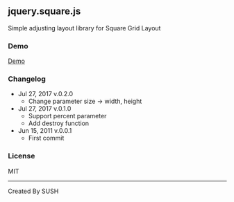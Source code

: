 ## jquery.square.js

Simple adjusting layout library for Square Grid Layout

### Demo

[Demo](http://sus-happy.github.io/jquery.square.js/)

### Changelog

* Jul 27, 2017 v.0.2.0
  * Change parameter size -> width, height
* Jul 27, 2017 v.0.1.0
  * Support percent parameter
  * Add destroy function
* Jun 15, 2011 v.0.0.1
  * First commit

### License

MIT

---

Created By SUSH

